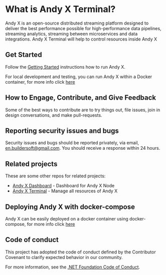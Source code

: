 What is Andy X Terminal?
============

Andy X is an open-source distributed streaming platform designed to deliver the best performance possible for high-performance data pipelines, streaming analytics, streaming between microservices and data integrations. Andy X Terminal will help to control resources inside Andy X

## Get Started

Follow the [Getting Started](https://andyx.azurewebsites.net/) instructions how to run Andy X.

For local development and testing, you can run Andy X within a Docker container, for more info click [here](https://hub.docker.com/u/buildersoftdev)

## How to Engage, Contribute, and Give Feedback

Some of the best ways to contribute are to try things out, file issues, join in design conversations,
and make pull-requests.

## Reporting security issues and bugs

Security issues and bugs should be reported privately, via email, en.buildersoft@gmail.com. You should receive a response within 24 hours.

## Related projects

These are some other repos for related projects:

* [Andy X Dashboard](https://github.com/buildersoftdev/andyxdashboard) - Dashboard for Andy X Node
* [Andy X Terminal](https://github.com/buildersoftdev/andyxterminal) - Manage all resources of Andy X

## Deploying Andy X with docker-compose

Andy X can be easily deployed on a docker container using docker-compose, for more info click [here](https://hub.docker.com/r/buildersoftdev/andyx)

## Code of conduct

This project has adopted the code of conduct defined by the Contributor Covenant to clarify expected behavior in our community.

For more information, see the [.NET Foundation Code of Conduct](https://dotnetfoundation.org/code-of-conduct).